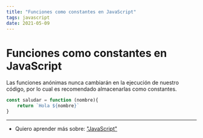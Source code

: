 ```yaml
---
title: "Funciones como constantes en JavaScript"
tags: javascript
date: 2021-05-09
---
```


# Funciones como constantes en JavaScript

Las funciones anónimas nunca cambiarán en la ejecución de nuestro código, por lo cual es recomendado almacenarlas como constantes.

````js
const saludar = function (nombre){
	return `Hola ${nombre}`
}
````

***

- Quiero aprender más sobre: ["JavaScript"](../00/javascript)
